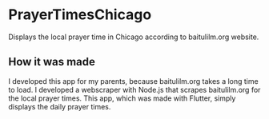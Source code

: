 # PrayerTimesChicago

Displays the local prayer time in Chicago according to baitulilm.org website. 

## How it was made

I developed this app for my parents, because baitulilm.org takes a long time to load. I developed a webscraper with Node.js that scrapes baitulilm.org for the local prayer times. This app, which was made with Flutter, simply displays the daily prayer times. 
